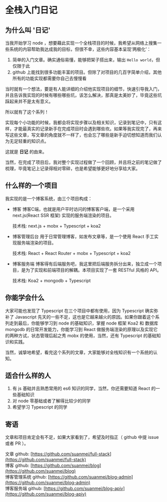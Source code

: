 # 全栈入门日记

## 为什么叫 '日记'

当我开始学习 node ，想要藉此实现一个全栈项目的时候，我希望从网络上搜集一些系统的内容帮助我达成我的目标，但很不幸，这些内容基本呈现‘两极化’：

1. 简单的入门文章。确实通俗易懂，能够把架子搭出来，输出 `Hello world`，但仅限于此
2. github 上能找到很多功能丰富的项目。但除了对项目的几百字简单介绍，其他所有的功能实现都需要你自己去慢慢看

当时就有一个想法，要是有人能详细的介绍他实现项目的细节，快速引导我入门，并且告诉我实现的时候有哪些哪些坑，该怎么解决，那真是太美妙了，毕竟这些坑踩起来并不是太有意义。

所以就有了这个系列！

实现每个小功能的时候，我都会将实现步骤以及相关知识，记录到笔记中，只有这样，才能最真实的记录新手在完成项目时会遇到哪些坎。如果等我实现完了，再来写这些文章，写文章的角度就不一样了，也会忘了哪些是新手迫切想知道而我们认为无足轻重的知识点。

这就是 **日记** 的由来。

当然，在完成了项目后，我对整个实现过程做了一个回顾，并且将之前的笔记做了梳理，毕竟笔记上记录得相对零碎，也是希望能够更好地分享给大家。

## 什么样的一个项目

我实现的是一个博客系统，由三个项目构成：

* 博客 博客C端，也就是用户平时访问的博客客户端，是一个采用 next.js\(React SSR 框架\) 实现的服务端渲染的项目。

  技术栈: next.js + mobx + Typescript + koa2

* 博客管理后台 用于日常管理博客，如发布文章等，是一个使用 React 手工实现服务端渲染的项目。

  技术栈: React + React Router + mobx + Typescript + koa2

* 博客服务端 博客得有后端服务吧，我这里把后端服务拆分出来，独立成一个项目，是为了实现和前端项目的解耦。本项目实现了一套 RESTful 风格的 API。

  技术栈: Koa2 + mongodb + Typescript

## 你能学会什么

大家可能也发现了 Typescript 在三个项目中都有使用，因为 Typescript 确实弥补了 Javascript 先天的一些不足，这也是它越来越火的原因。如果你跟着这个系列走到最后，你能够学习到 node 的基础知识，掌握 node 框架 Koa2 和 数据库 mongodb 的日常开发能力，你能学习到 React 做服务端渲染的原理以及实现它的两种方试，状态管理后起之秀 mobx 的使用，当然，还有 Typescript 的基础知识和实践。

当然，诚挚地希望，看完这个系列的文章，大家能够对全栈知识有一个系统的认知。

## 适合什么样的人

1. 有 js 基础并且熟悉常用的 es6 知识的同学，当然，你还需要知道 React 的一些基础知识
2. 对 node 零基础或者了解得比较少的同学
3. 希望学习 Typescript 的同学

## 寄语

文章和项目肯定会有不足，如果大家看到了，希望及时指正（ github 中提 issue 或者 PR ）。

文章 github: [https://github.com/suanmei/full-stack](https://github.com/suanmei/full-stack)  
博客 github: [https://github.com/suanmei/blog](https://github.com/suanmei/blog)  
博客管理系统 github: [https://github.com/suanmei/blog-admin](https://github.com/suanmei/blog-admin)  
博客服务端 github: [https://github.com/suanmei/blog-apiv](https://github.com/suanmei/blog-apiv)

